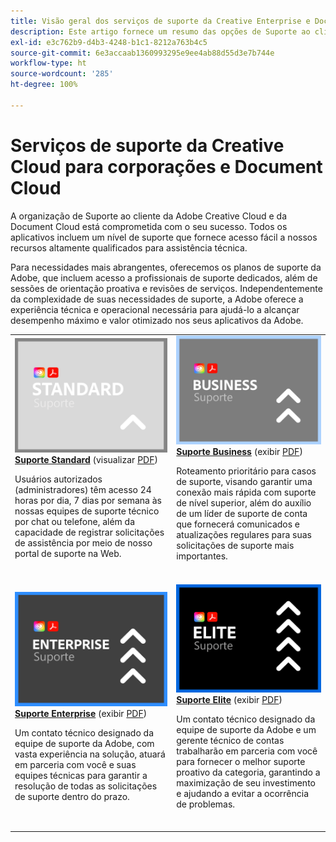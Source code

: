 ```yaml
---
title: Visão geral dos serviços de suporte da Creative Enterprise e Document Cloud
description: Este artigo fornece um resumo das opções de Suporte ao cliente da Adobe Creative Cloud e Document Cloud. Essas opções incluem os níveis Padrão, Business, Enterprise e Elite.
exl-id: e3c762b9-d4b3-4248-b1c1-8212a763b4c5
source-git-commit: 6e3accaab1360993295e9ee4ab88d55d3e7b744e
workflow-type: ht
source-wordcount: '285'
ht-degree: 100%

---
```


# Serviços de suporte da Creative Cloud para corporações e Document Cloud

A organização de Suporte ao cliente da Adobe Creative Cloud e da Document Cloud está comprometida com o seu sucesso. Todos os aplicativos incluem um nível de suporte que fornece acesso fácil a nossos recursos altamente qualificados para assistência técnica.

Para necessidades mais abrangentes, oferecemos os planos de suporte da Adobe, que incluem acesso a profissionais de suporte dedicados, além de sessões de orientação proativa e revisões de serviços. Independentemente da complexidade de suas necessidades de suporte, a Adobe oferece a experiência técnica e operacional necessária para ajudá-lo a alcançar desempenho máximo e valor otimizado nos seus aplicativos da Adobe.

<table style="table-layout:fixed">
<tr>
  <td>
    <a href="dme-standard.md">
    <img alt="Standard" src="assets/STANDARDSupportThumbnailCC.png"/>
    </a>
    <div>
    <a href="dme-standard.md"><strong>Suporte Standard</strong></a> (visualizar <a href="assets/DMeStandardSupportDatasheet_2022.pdf" target="_blank">PDF</a>)
    </div>
    <p>Usuários autorizados (administradores) têm acesso 24 horas por dia, 7 dias por semana às nossas equipes de suporte técnico por chat ou telefone, além da capacidade de registrar solicitações de assistência por meio de nosso portal de suporte na Web. </p>
    <br>
  </td>
  <td>
    <a href="dme-business.md">
      <img alt="Business" src="assets/BusinessSupportThumbnailCC.png">
    </a>
    <div>
    <a href="dme-business.md"><strong>Suporte Business</strong></a> (exibir <a href="assets/DMeBusinessSupportDatasheet_2022.pdf" target="_blank">PDF</a>)
    </div>
    <p>Roteamento prioritário para casos de suporte, visando garantir uma conexão mais rápida com suporte de nível superior, além do auxílio de um líder de suporte de conta que fornecerá comunicados e atualizações regulares para suas solicitações de suporte mais importantes.</p>
    <br>
  </td>
</tr>
<tr>
  <td>
    <a href="dme-enterprise.md">
    <img alt="Enterprise" src="assets/EnterpriseSupportThumbnailxx.png"/>
    </a>
    <div>
    <a href="dme-enterprise.md"><strong>Suporte Enterprise</strong></a> (exibir <a href="assets/DMeEnterpriseSupportDatasheet_2022.pdf" target="_blank">PDF</a>)
    </div>
    <p>Um contato técnico designado da equipe de suporte da Adobe, com vasta experiência na solução, atuará em parceria com você e suas equipes técnicas para garantir a resolução de todas as solicitações de suporte dentro do prazo.</p>
    <br>
  </td>
  <td>
    <a href="dme-elite.md">
      <img alt="Elite" src="assets/EliteSupportThumbnailcc.png">
    </a>
    <div>
    <a href="dme-elite.md"><strong>Suporte Elite</strong></a> (exibir <a href="assets/DMeEliteSupportDatasheet_2022.pdf" target="_blank">PDF</a>)
    </div>
    <p>Um contato técnico designado da equipe de suporte da Adobe e um gerente técnico de contas trabalharão em parceria com você para fornecer o melhor suporte proativo da categoria, garantindo a maximização de seu investimento e ajudando a evitar a ocorrência de problemas.</p>
    <br>
  </td>
</tr>
</table>

